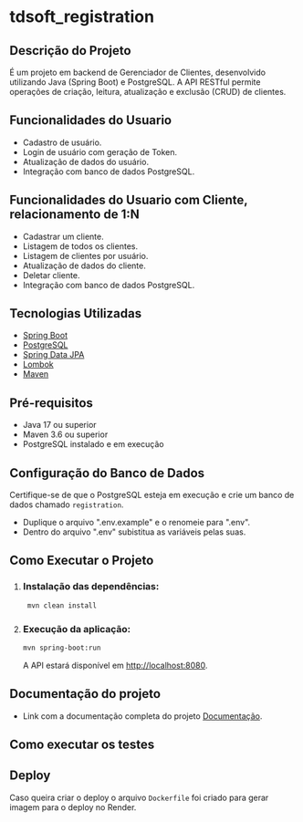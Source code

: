 # tdsoft_registration


## Descrição do Projeto
É um projeto em backend de Gerenciador de Clientes, desenvolvido utilizando Java (Spring Boot) e PostgreSQL. A API RESTful permite operações de criação, leitura, atualização e exclusão (CRUD) de clientes.

## Funcionalidades do Usuario
- Cadastro de usuário.
- Login de usuário com geração de Token.
- Atualização de dados do usuário.
- Integração com banco de dados PostgreSQL.

## Funcionalidades do Usuario com Cliente, relacionamento de 1:N
- Cadastrar um cliente.
- Listagem de todos os clientes.
- Listagem de clientes por usuário.
- Atualização de dados do cliente.
- Deletar cliente.
- Integração com banco de dados PostgreSQL.


## Tecnologias Utilizadas
- [Spring Boot](https://spring.io/projects/spring-boot)
- [PostgreSQL](https://www.postgresql.org/)
- [Spring Data JPA](https://spring.io/projects/spring-data-jpa)
- [Lombok](https://projectlombok.org/)
- [Maven](https://maven.apache.org/)


## Pré-requisitos
- Java 17 ou superior
- Maven 3.6 ou superior
- PostgreSQL instalado e em execução

## Configuração do Banco de Dados
Certifique-se de que o PostgreSQL esteja em execução e crie um banco de dados chamado `registration`. 

- Duplique o arquivo ".env.example" e o renomeie para ".env".
- Dentro do arquivo ".env" subistitua as variáveis pelas suas.


## Como Executar o Projeto

1. ### Instalação das dependências:
   
   ```bash
    mvn clean install
   ```
   
2. ### Execução da aplicação:
   ```bash
   mvn spring-boot:run
   ```


   A API estará disponível em [http://localhost:8080](http://localhost:8080).
  

## Documentação do projeto

- Link com a documentação completa do projeto [Documentação](http://localhost:8080/docs/swagger-ui).

## Como executar os testes

## Deploy 

Caso queira criar o deploy o arquivo `Dockerfile` foi criado para gerar imagem para o deploy no Render.


